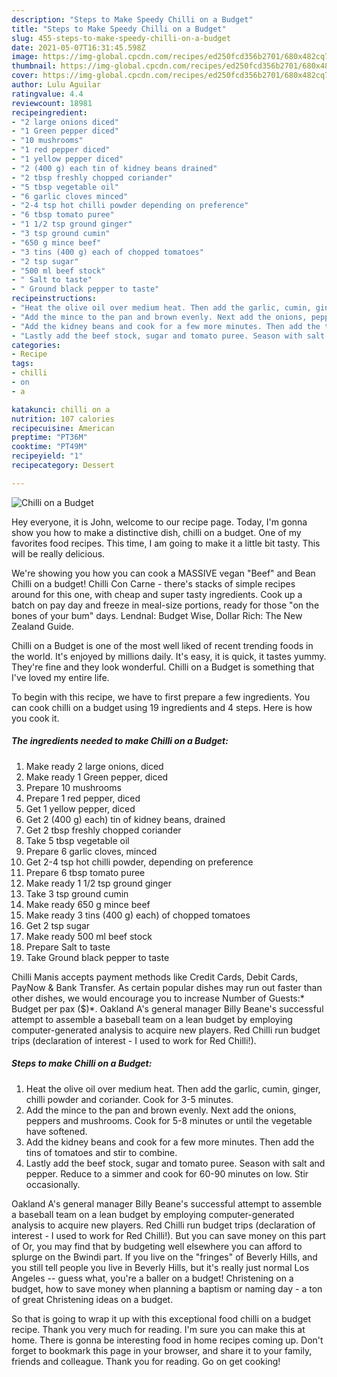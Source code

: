 ```yaml
---
description: "Steps to Make Speedy Chilli on a Budget"
title: "Steps to Make Speedy Chilli on a Budget"
slug: 455-steps-to-make-speedy-chilli-on-a-budget
date: 2021-05-07T16:31:45.598Z
image: https://img-global.cpcdn.com/recipes/ed250fcd356b2701/680x482cq70/chilli-on-a-budget-recipe-main-photo.jpg
thumbnail: https://img-global.cpcdn.com/recipes/ed250fcd356b2701/680x482cq70/chilli-on-a-budget-recipe-main-photo.jpg
cover: https://img-global.cpcdn.com/recipes/ed250fcd356b2701/680x482cq70/chilli-on-a-budget-recipe-main-photo.jpg
author: Lulu Aguilar
ratingvalue: 4.4
reviewcount: 18981
recipeingredient:
- "2 large onions diced"
- "1 Green pepper diced"
- "10 mushrooms"
- "1 red pepper diced"
- "1 yellow pepper diced"
- "2 (400 g) each tin of kidney beans drained"
- "2 tbsp freshly chopped coriander"
- "5 tbsp vegetable oil"
- "6 garlic cloves minced"
- "2-4 tsp hot chilli powder depending on preference"
- "6 tbsp tomato puree"
- "1 1/2 tsp ground ginger"
- "3 tsp ground cumin"
- "650 g mince beef"
- "3 tins (400 g) each of chopped tomatoes"
- "2 tsp sugar"
- "500 ml beef stock"
- " Salt to taste"
- " Ground black pepper to taste"
recipeinstructions:
- "Heat the olive oil over medium heat. Then add the garlic, cumin, ginger, chilli powder and coriander. Cook for 3-5 minutes."
- "Add the mince to the pan and brown evenly. Next add the onions, peppers and mushrooms. Cook for 5-8 minutes or until the vegetable have softened."
- "Add the kidney beans and cook for a few more minutes. Then add the tins of tomatoes and stir to combine."
- "Lastly add the beef stock, sugar and tomato puree. Season with salt and pepper. Reduce to a simmer and cook for 60-90 minutes on low. Stir occasionally."
categories:
- Recipe
tags:
- chilli
- on
- a

katakunci: chilli on a 
nutrition: 107 calories
recipecuisine: American
preptime: "PT36M"
cooktime: "PT49M"
recipeyield: "1"
recipecategory: Dessert

---
```



![Chilli on a Budget](https://img-global.cpcdn.com/recipes/ed250fcd356b2701/680x482cq70/chilli-on-a-budget-recipe-main-photo.jpg)

Hey everyone, it is John, welcome to our recipe page. Today, I'm gonna show you how to make a distinctive dish, chilli on a budget. One of my favorites food recipes. This time, I am going to make it a little bit tasty. This will be really delicious.

We&#39;re showing you how you can cook a MASSIVE vegan &#34;Beef&#34; and Bean Chilli on a budget! Chilli Con Carne - there&#39;s stacks of simple recipes around for this one, with cheap and super tasty ingredients. Cook up a batch on pay day and freeze in meal-size portions, ready for those &#34;on the bones of your bum&#34; days. Lendnal: Budget Wise, Dollar Rich: The New Zealand Guide.

Chilli on a Budget is one of the most well liked of recent trending foods in the world. It's enjoyed by millions daily. It's easy, it is quick, it tastes yummy. They're fine and they look wonderful. Chilli on a Budget is something that I've loved my entire life.


To begin with this recipe, we have to first prepare a few ingredients. You can cook chilli on a budget using 19 ingredients and 4 steps. Here is how you cook it.

<!--inarticleads1-->

##### The ingredients needed to make Chilli on a Budget:

1. Make ready 2 large onions, diced
1. Make ready 1 Green pepper, diced
1. Prepare 10 mushrooms
1. Prepare 1 red pepper, diced
1. Get 1 yellow pepper, diced
1. Get 2 (400 g) each) tin of kidney beans, drained
1. Get 2 tbsp freshly chopped coriander
1. Take 5 tbsp vegetable oil
1. Prepare 6 garlic cloves, minced
1. Get 2-4 tsp hot chilli powder, depending on preference
1. Prepare 6 tbsp tomato puree
1. Make ready 1 1/2 tsp ground ginger
1. Take 3 tsp ground cumin
1. Make ready 650 g mince beef
1. Make ready 3 tins (400 g) each) of chopped tomatoes
1. Get 2 tsp sugar
1. Make ready 500 ml beef stock
1. Prepare  Salt to taste
1. Take  Ground black pepper to taste


Chilli Manis accepts payment methods like Credit Cards, Debit Cards, PayNow &amp; Bank Transfer. As certain popular dishes may run out faster than other dishes, we would encourage you to increase Number of Guests:* Budget per pax ($)*. Oakland A&#39;s general manager Billy Beane&#39;s successful attempt to assemble a baseball team on a lean budget by employing computer-generated analysis to acquire new players. Red Chilli run budget trips (declaration of interest - I used to work for Red Chilli!). 

<!--inarticleads2-->

##### Steps to make Chilli on a Budget:

1. Heat the olive oil over medium heat. Then add the garlic, cumin, ginger, chilli powder and coriander. Cook for 3-5 minutes.
1. Add the mince to the pan and brown evenly. Next add the onions, peppers and mushrooms. Cook for 5-8 minutes or until the vegetable have softened.
1. Add the kidney beans and cook for a few more minutes. Then add the tins of tomatoes and stir to combine.
1. Lastly add the beef stock, sugar and tomato puree. Season with salt and pepper. Reduce to a simmer and cook for 60-90 minutes on low. Stir occasionally.


Oakland A&#39;s general manager Billy Beane&#39;s successful attempt to assemble a baseball team on a lean budget by employing computer-generated analysis to acquire new players. Red Chilli run budget trips (declaration of interest - I used to work for Red Chilli!). But you can save money on this part of Or, you may find that by budgeting well elsewhere you can afford to splurge on the Bwindi part. If you live on the &#34;fringes&#34; of Beverly Hills, and you still tell people you live in Beverly Hills, but it&#39;s really just normal Los Angeles -- guess what, you&#39;re a baller on a budget! Christening on a budget, how to save money when planning a baptism or naming day - a ton of great Christening ideas on a budget. 

So that is going to wrap it up with this exceptional food chilli on a budget recipe. Thank you very much for reading. I'm sure you can make this at home. There is gonna be interesting food in home recipes coming up. Don't forget to bookmark this page in your browser, and share it to your family, friends and colleague. Thank you for reading. Go on get cooking!
